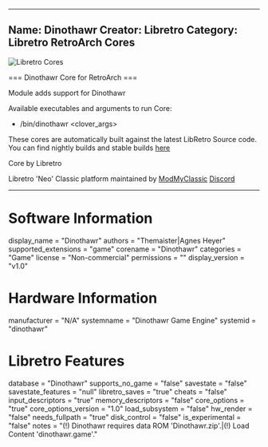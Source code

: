 -----------------------
Name: Dinothawr
Creator: Libretro
Category: Libretro RetroArch Cores
-----------------------
![Libretro Cores](https://modmyclassic.com/wp-content/uploads/2020/06/LibRetroNeoCoresSmall.png)

=== Dinothawr Core for RetroArch ===

Module adds support for Dinothawr

Available executables and arguments to run Core:
- /bin/dinothawr <rom> <clover_args>

These cores are automatically built against the latest LibRetro Source code. You can find nightly builds and stable builds [here](https://modmyclassic.com/hmodcores)

Core by Libretro

Libretro 'Neo' Classic platform maintained by [ModMyClassic](https://modmyclassic.com) [Discord](https://modmyclassic.com/discord)

-----------------------

# Software Information
display_name = "Dinothawr"
authors = "Themaister|Agnes Heyer"
supported_extensions = "game"
corename = "Dinothawr"
categories = "Game"
license = "Non-commercial"
permissions = ""
display_version = "v1.0"

# Hardware Information
manufacturer = "N/A"
systemname = "Dinothawr Game Engine"
systemid = "dinothawr"

# Libretro Features
database = "Dinothawr"
supports_no_game = "false"
savestate = "false"
savestate_features = "null"
libretro_saves = "true"
cheats = "false"
input_descriptors = "true"
memory_descriptors = "false"
core_options = "true"
core_options_version = "1.0"
load_subsystem = "false"
hw_render = "false"
needs_fullpath = "true"
disk_control = "false"
is_experimental = "false"
notes = "(!) Dinothawr requires data ROM 'Dinothawr.zip'.|(!) Load Content 'dinothawr.game'."
